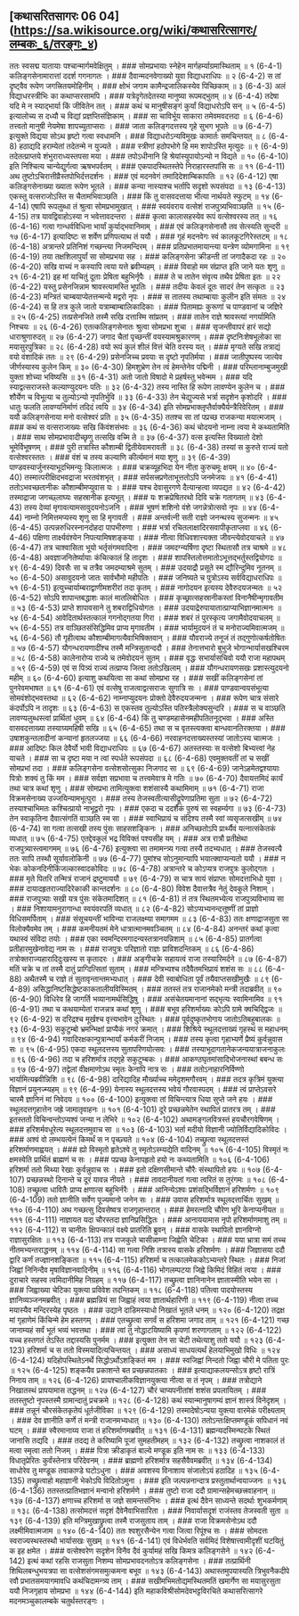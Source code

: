 ## [कथासरितसागरः 06 04] (https://sa.wikisource.org/wiki/कथासरित्सागरः/लम्बकः_६/तरङ्गः_४)

ततः स्वसद्म यातायाः पश्चान्मार्गमवेक्षितुम् । ### सोमप्रभायाः स्नेहेन मार्गहर्म्याग्रमास्थिताम् ॥ १ (6-4-1)
कलिङ्गसेनामारात्तां ददर्श गगनागतः । ### दैवान्मदनवेगाख्यो युवा विद्याधराधिपः ॥ २ (6-4-2)
स तां दृष्ट्वैव रूपेण जगत्त्रितयमोहिनीम् । ### क्षोभं जगाम कामैन्द्रजालिकस्येव पिच्छिकाम् ॥ ३ (6-4-3)
अलं विद्याधरस्त्रीभिः का कथाप्सरसामपि । ### यत्रेदृगेतदेतस्या मानुष्या रूपमद्भुतम् ॥ ४ (6-4-4)
तदेषा यदि मे न स्याद्भार्या किं जीवितेन तत् । ### कथं च मानुषीसङ्गं कुर्यां विद्याधरोऽपि सन् ॥ ५ (6-4-5)
इत्यालोच्य स दध्यौ च विद्यां प्रज्ञप्तिसंज्ञिकाम् । ### सा चाविर्भूय साकारा तमेवमवदत्तदा ॥ ६ (6-4-6)
तत्त्वतो मानुषी नेयमेषा शापच्युताप्सराः । ### जाता कलिङ्गदत्तस्य गृहे सुभग भूपतेः ॥ ७ (6-4-7)
इत्युक्ते विद्यया सोऽथ हृष्टो गत्वा स्वधामनि । ### विद्याधरोऽन्यविमुखः कामार्तः समचिन्तयत् ॥ ८ (6-4-8)
हठाद्यदि हराम्येतां तदेतन्मे न युज्यते । ### स्त्रीणां हठोपभोगे हि मम शापोऽस्ति मृत्युदः ॥ ९ (6-4-9)
तदेतत्प्राप्तये शंभुराराध्यस्तपसा मया । ### तपोऽधीनानि हि श्रेयांस्युपायोऽन्यो न विद्यते ॥ १० (6-4-10)
इति निश्चित्य चान्येद्युर्गत्वा ऋषभपर्वतम् । ### एकपादस्थितस्तेपे निराहारस्तपांसि सः ॥ ११ (6-4-11)
अथ तुष्टोऽचिरात्तीव्रैस्तपोभिर्दत्तदर्शनः । ### एवं मदनवेगं तमादिदेशाम्बिकापतिः ॥ १२ (6-4-12)
एषा कलिङ्गसेनाख्या ख्याता रूपेण भूतले । ### कन्या नास्याश्च भर्तापि सदृशो रूपसंपदा ॥ १३ (6-4-13)
एकस्तु वत्सराजोऽस्ति स चैतामभिवाञ्छति । ### किं तु वासवदत्ताया भीत्या नार्थयते स्फुटम् ॥ १४ (6-4-14)
एषापि रूपलुब्धा तं श्रुत्वा सोमप्रभामुखात् । ### स्वयंवराय वत्सेशं राजपुत्र्यभिवाञ्छति ॥ १५ (6-4-15)
तत्र यावद्विवाहोऽस्या न भवेत्तावदन्तरा । ### कृत्वा कालासहस्येव रूपं वत्सेश्वरस्य तत् ॥ १६ (6-4-16)
गत्वा गान्धर्वविधिना भार्यां कुर्याद्भवानिमाम् । ### एवं कलिङ्गसेनासौ तव सेत्स्यति सुन्दरी ॥ १७ (6-4-17)
इत्यादिष्टः स शर्वेण प्रणिपत्याथ तं ययौ । ### गृहं मदनवेगः स्वं कालकूटगिरेस्तटम् ॥ १८ (6-4-18)
अत्रान्तरे प्रतिनिशं गच्छन्त्या निजमन्दिरम् । ### प्रतिप्रभातमायान्त्या यन्त्रेण व्योमगामिना ॥ १९ (6-4-19)
तया तक्षशिलापुर्यां सा सोमप्रभया सह । ### कलिङ्गसेना क्रीडन्ती तां जगादैकदा रहः ॥ २० (6-4-20)
सखि वाच्यं न कस्यापि त्वया यत्ते ब्रवीम्यहम् । ### विवाहो मम संप्राप्त इति जाने यतः शृणु ॥ २१ (6-4-21)
इह मां याचितुं दूताः प्रेषिता बहुभिर्नृपैः । ### ते च तातेन संवृत्य तथैव प्रेषिता इतः ॥ २२ (6-4-22)
यस्तु प्रसेनजिन्नाम श्रावस्त्यामस्ति भूपतिः । ### तदीयः केवलं दूतः सादरं तेन सत्कृतः ॥ २३ (6-4-23)
मन्त्रितं चाम्बयाप्येतत्तन्मन्ये मद्वरो नृपः । ### स तातस्य तथाम्बायाः कुलीन इति संमतः ॥ २४ (6-4-24)
स हि तत्र कुले जातो यत्राम्बाम्बालिकादिकाः । ### पितामह्यः कुरूणां च पाण्डवानां च जज्ञिरे ॥ २५ (6-4-25)
तत्प्रसेनजिते तस्मै सखि दत्तास्मि सांप्रतम् । ### तातेन राज्ञे श्रावस्त्यां नगर्यामिति निश्चयः ॥ २६ (6-4-26)
एतत्कलिङ्गसेनातः श्रुत्वा सोमप्रभा शुचा । ### सृजन्तीवापरं हारं सद्यो धाराश्रुणारुदत् ॥ २७ (6-4-27)
जगाद चैतां पृच्छन्तीं वयस्यामश्रुकारणम् । ### दृष्टनिःशेषभूलोका सा मयासुरपुत्रिका ॥ २८ (6-4-28)
वयो रूपं कुलं शीलं वित्तं चेति वरस्य यत् । ### मृग्यते सखि तत्राद्यं वयो वंशादिकं ततः ॥ २९ (6-4-29)
प्रसेनजिच्च प्रवयाः स दृष्टो नृपतिर्मया । ### जातीपुष्पस्य जात्येव जीर्णस्यास्य कुलेन किम् ॥ ३० (6-4-30)
हिमशुभ्रेण तेन त्वं हेमन्तेनेव पद्मिनी । ### परिम्लानाम्बुजमुखी युक्ता शोच्या भविष्यसि ॥ ३१ (6-4-31)
अतो जातो विषादो मे प्रहर्षस्तु भवेन्मम । ### यदि स्याद्वत्सराजस्ते कल्याण्युदयनः पतिः ॥ ३२ (6-4-32)
तस्य नास्ति हि रूपेण लावण्येन कुलेन च । ### शौर्येण च विभूत्या च तुल्योऽन्यो नृपतिर्भुवि ॥ ३३ (6-4-33)
तेन चेद्युज्यसे भर्त्रा सदृशेन कृशोदरि । ### धातुः फलति लावण्यनिर्माणं तदिदं त्वयि ॥ ३४ (6-4-34)
इति सोमप्रभाक्लृप्तैर्वाक्यैर्यन्त्रैरिवेरितम् । ### ययौ कलिङ्गसेनाया मनो वत्सेश्वरं प्रति ॥ ३५ (6-4-35)
ततश्च सा तां पप्रच्छ राजकन्या मयात्मजाम् । ### कथं स वत्सराजाख्यः सखि किंवंशसंभवः ॥ ३६ (6-4-36)
कथं चोदयनो नाम्ना त्वया मे कथ्यतामिति । ### साथ सोमप्रभावादीच्छृणु तत्सखि वच्मि ते ॥ ३७ (6-4-37)
वत्स इत्यस्ति विख्यातो देशो भूमेर्विभूषणम् । ### पुरी तत्रास्ति कौशाम्बी द्वितीयेवामरावती ॥ ३८ (6-4-38)
तस्यां स कुरुते राज्यं यतो वत्सेश्वरस्ततः । ### वंशं च तस्य कल्याणि कीर्त्यमानं मया शृणु ॥ ३९ (6-4-39)
पाण्डवस्यार्जुनस्याभूदभिमन्युः किलात्मजः । ### चक्रव्यूहभिदा येन नीता कुरुचमूः क्षयम् ॥ ४० (6-4-40)
तस्मात्परीक्षिदभवद्राजा भरतवंशभृत् । ### सर्पसत्त्रप्रणेताभूत्ततोऽपि जनमेजयः ॥ ४१ (6-4-41)
ततोऽभवच्छतानीकः कौशाम्बीमप्युवास यः । ### यश्च देवासुरगणे दैत्यान्हत्वा व्यपद्यत ॥ ४२ (6-4-42)
तस्माद्राजा जगच्छ्लाघ्यः  सहस्रानीक इत्यभूत् । ### यः शक्रप्रेषितरथो दिवि चक्रे गतागतम् ॥ ४३ (6-4-43)
तस्य देव्यां मृगावत्यामसावुदयनोऽजनि । ### भूषणं शशिनो वंशे जगन्नेत्रोत्सवो नृपः ॥ ४४ (6-4-44)
नाम्नो निमित्तमप्यस्य शृणु सा हि मृगावती । ### अन्तर्वत्नी सती राज्ञो जनन्थस्य सुजन्मनः ॥ ४५ (6-4-45)
उत्पन्नरुधिरस्नानदोहदा पापभीरुणा । ### भर्त्रा रचितलाक्षादिरसवापीकृताप्लवा ॥ ४६ (6-4-46)
पक्षिणा तार्क्ष्यवंश्येन निपत्यामिषशङ्कया । ### नीत्वा विधिवशात्त्यक्ता जीवन्त्येवोदयाचले ॥ ४७ (6-4-47)
तत्र चाश्वासिता भूयो भर्तृसंगमवादिना । ### जमदग्न्यर्षिणा दृष्टा स्थितासौ तत्र चाश्रमे ॥ ४८ (6-4-48)
अवज्ञाजनितेर्ष्यायाः कंचित्कालं हि तादृशः । ### शापस्तिलोत्तमातोऽभूत्तद्भर्तुस्तद्वियोगदः ॥ ४९ (6-4-49)
दिवसैः सा च तत्रैव जमदम्याश्रमे सुतम् । ### उदयाद्रौ प्रसूते स्म द्यौरिन्दुमिव नूतनम् ॥ ५० (6-4-50)
असावुदयनो जातः सार्वभौमो महीपतिः । ### जनिष्यते च पुत्रोऽस्य सर्वविद्याधराधिपः ॥ ५१ (6-4-51)
इत्युच्चार्याम्बराद्वाणीमशरीरां तदा कृतम् । ### नागोदयन इत्यस्य देवैरुदयजन्मतः ॥ ५२ (6-4-52)
सोऽपि शापान्तबद्धाशः कालं मातलिबोधितः । ### कृच्छ्रात्सहस्रानीकस्तां विनानैषीन्मृगावतीम ॥ ५३ (6-4-53)
प्राप्ते शापावसाने तु शबराद्विधियोगतः । ### उदयाद्रेरुपायातात्प्राप्याभिज्ञानमात्मनः ॥ ५४ (6-4-54)
आवेदितार्थस्तत्कालं गगनोद्गतया गिरा । ### शबरं तं पुरस्कृत्य जगामैवोदयाचलम् ॥ ५५ (6-4-55)
तत्र वाञ्छितसंसिद्धिमिव प्राप्य मृगावतीम । ### भार्यामुदयनं तं च मनोराज्यमिवात्मजम् ॥ ५६ (6-4-56)
तौ गृहीत्वाथ कौशाम्बीमागत्यैवाभिषिक्तवान् । ### यौवराज्ये तनूजं तं तद्गुणोत्कर्षतोषितः ॥ ५७ (6-4-57)
यौगन्धरायणादींश्च तस्मै मन्त्रिसुतान्ददौ । ### तेनात्तभारो बुभुजे भोगान्भार्यासखश्चिरम ॥ ५८ (6-4-58)
कालेनारोप्य राज्ये च तमेवोदयनं सुतम् । ### वृद्धः सभार्यासचिवो ययौ राजा महापथम् ॥ ५९ (6-4-59)
एवं स पित्र्यं राज्यं तत्प्राप्य जित्वा ततोऽखिलाम् । ### यौगन्धरायणसखः प्रशास्त्युदयनो महीम् ॥ ६० (6-4-60)
इत्याशु कथयित्वा सा कथां सोमप्रभा रह । ### सखीं कलिङ्गसेनां तां पुनरेवमभाषत ॥ ६१ (6-4-61)
एवं वत्सेषु राजत्वाद्वत्सराजः सुगात्रि सः । ### पाण्डवान्वयसंभूत्या सोमवंशोद्भवस्तथा ॥ ६२ (6-4-62)
नाम्नाप्युदयनः प्रोक्तो देवैरुदयजन्मना । ### रूपेण चात्र संसारे कंदर्पोऽपि न तादृशः ॥ ६३ (6-4-63)
स एकस्तव तुल्योऽस्ति पतिस्त्रैलोक्यसुन्दरि । ### स च वाञ्छति लावण्यलुब्धस्त्वां प्रार्थितां धुवम् ॥ ६४ (6-4-64)
किं तु चण्डमहासेनमहीपतितनूद्भवा । ### अस्ति वासवदत्ताख्या तस्याग्र्यमहिषी सखि ॥ ६५ (6-4-65)
तथा स च वृतस्त्यक्त्वा बान्धवानतिरक्तया । ### उषाशकुन्तलादीनां कन्यानां हृतलज्जया ॥ ६६ (6-4-66)
नरवाहनदत्ताख्यस्तस्यां जातोऽस्य चात्मजः । ### आदिष्टः किल देवैर्यो भावी विद्याधराधिपः ॥ ६७ (6-4-67)
अतस्तस्याः स वत्सेशो बिभ्यत्त्वां नेह याचते । ### सा च दृष्टा मया न त्वां स्पर्धते रूपसंपदा ॥ ६८ (6-4-68)
एवमुक्तवतीं तां च सखीं सोमप्रभां तदा । ### कलिङ्गसेना वत्सेशसोत्सुका निजगाद सा ॥ ६९ (6-4-69)
जानेऽहमेतद्वश्यायाः पित्रोः शक्यं तु किं मम । ### सर्वज्ञा सप्रभावा च तत्त्वमेवात्र मे गतिः ॥ ७० (6-4-70)
दैवायत्तमिदं कार्यं तथा चात्र कथां शृणु । ### सोमप्रभा तामित्युक्त्वा शशंसास्यै कथामिमाम् ॥ ७१ (6-4-71)
राजा विक्रमसेनाख्य उज्जयिन्यामभूत्पुरा । ### तस्य तेजस्वतीत्यासीद्रूपेणाप्रतिमा सुता ॥ ७२ (6-4-72)
तस्याश्चाभिमतः कश्चित्प्रायो नाभूद्वरो नृपः । ### एकदा च ददर्शैकं पुरुषं सा स्वहर्म्यगा ॥ ७३ (6-4-73)
तेन स्वाकृतिना दैवात्संगतिं वाञ्छति स्म सा । ### स्वाभिप्रायं च संदिश्य तस्मै स्वां व्यसृजत्सखीम् ॥ ७४ (6-4-74)
सा गत्वा तत्सखी तस्य पुंसः साहसशङ्किनः । ### अनिच्छतोऽपि प्रार्थ्यैवं यत्नात्संकेतकं व्यधात् ॥ ७५ (6-4-75)
एतद्देवकुलं भद्र विविक्तं पश्यसीह यम् । ### अत्र रात्रौ प्रतीक्षेथा राजपुत्र्यास्त्वमागमम् ॥ ७६ (6-4-76)
इत्युक्त्वा सा तमामन्त्र्य गत्वा तस्यै तदभ्यधात् । ### तेजस्वत्यै ततः सापि तस्थौ सूर्यावलोकिनी ॥ ७७ (6-4-77)
पुमांश्च सोऽनुमान्यापि भयात्क्वाप्यन्यतो ययौ । ### न भेकः कोकनदिनीकिंजल्कास्वादकोविदः ॥ ७८ (6-4-78)
अत्रान्तरे च कोऽप्यत्र राजपुत्रः कुलोद्गतः । ### मृते पितरि तन्मित्रं राजानं द्रष्टुमाययौ ॥ ७९ (6-4-79)
स चात्र सायं संप्राप्तः सोमदत्ताभिधो युवा । ### दायादहृतराज्यादिरेकाकी कान्तदर्शनः ॥ ८० (6-4-80)
विवेश दैवात्तत्रैव नेतुं देवकुले निशाम् । ### राजपुत्र्याः सखी यत्र पुंसः संकेतमादिशत् ॥ ८१ (6-4-81)
तं तत्र स्थितमभ्येत्य राजपुत्र्यविभाव्य सा । ### निशायामनुरागान्धा स्वयंवरपतिं व्यधात् ॥ ८२ (6-4-82)
सोऽप्यभ्यनन्दत्तूष्णीं तां प्राज्ञो विधिसमर्पिताम् । ### संसूचयन्तीं भाविन्या राजलक्ष्म्या समागमम ॥ ८३ (6-4-83)
ततः क्षणाद्राजसुता सा विलोक्यैवमेव तम् । ### कमनीयतमं मेने धात्रात्मानमवञ्चितम् ॥ ८४ (6-4-84)
अनन्तरं कथां कृत्वा यथास्वं संविदा तयोः । ### एका स्वमन्दिरमगादन्यस्तत्रानयन्निशाम् ॥ ८५ (6-4-85)
प्रातर्गत्वा प्रतीहारमुखेनावेद्य नाम सः । ### राजपुत्रः परिज्ञातो राज्ञः प्राविशदन्तिकम् ॥ ८६ (6-4-86)
तत्रोक्तराज्यहारादिदुःखस्य स कृतादरः । ### अङ्गीचक्रे सहायत्वं राजा तस्यारिमर्दने ॥ ८७ (6-4-87)
मतिं चक्रे च तां तस्मै दातुं प्राग्दित्सितां सुताम् । ### मन्त्रिभ्यश्च तदैवैतमभिप्रायं शशंस सः ॥ ८८ (6-4-88)
अथैतस्मै च राज्ञे तं सुतावृन्तान्तमभ्यधात् । ### देवी स्वाबोधिता पूर्वं तयैवाप्तसखीमुखैः ॥ ८९ (6-4-89)
असिद्धानिष्टसिद्धेष्टकाकतालीयविस्मितम् । ### ततस्तं तत्र राजानमेको मन्त्री तदाब्रवीत् ॥ ९० (6-4-90)
विधिरेव हि जागर्ति भव्यानामर्थसिद्धिषु । ### असंचेतयमानानां सद्भृत्यः स्वामिनामिव ॥ ९१ (6-4-91)
तथा च कथयाम्येतां राजन्नत्र कथां शृणु । ### बभूव हरिशर्माख्यः कोऽपि ग्रामे क्वचिद्द्विजः ॥ ९२ (6-4-92)
स दरिद्रश्च मूर्खश्च वृत्त्यभावेन दुःस्थितः । ### पूर्वदुष्कृतभोगाय जातोऽतिबहुबालकः ॥ ९३ (6-4-93)
सकुटुम्बो भ्रमन्भिक्षां प्राप्यैकं नगरं क्रमात् । ### शिश्रिये स्थूलदत्ताख्यं गृहस्थं स महाधनम् ॥ ९४ (6-4-94)
गवादिरक्षकान्पुत्रान्भार्यां कर्मकरीं निजाम् । ### तस्य कृत्वा गृहाभ्यर्णे प्रैष्यं कुर्वन्नुवास सः ॥ ९५ (6-4-95)
एकदा स्थूलदत्तस्य सुतापरिणयोत्सवः । ### तस्याभूदागतानेकजन्ययात्राजनाकुलः ॥ ९६ (6-4-96)
तदा च हरिशर्मात्र तद्गृहे सकुटुम्बकः । ### आकण्ठघृतमांसादिभोजनास्थां बबन्ध सः ॥ ९७ (6-4-97)
तद्वेलां वीक्षमाणोऽथ स्मृतः केनापि नात्र सः । ### ततोऽनाहारनिर्विण्णो भार्यामित्यब्रवीन्निशि ॥ ९८ (6-4-98)
दारिद्यादिह मौर्ख्याच्च ममेदृशमगौरवम् । ### तदत्र कृत्रिमं युक्त्या विज्ञानं प्रयुनज्म्यहम् ॥ ९९ (6-4-99)
येनास्य स्थूलदत्तस्य भवेयं गौरवास्पदम् । ### त्वं प्राप्तेऽवसरे चास्मै ज्ञानिनं मां निवेदय ॥ १०० (6-4-100)
इत्युक्त्वा तां विचिन्त्यात्र धिया सुप्ते जने हयः । ### स्थूलदत्तगृहात्तेन जह्रे जामातृवाहनः ॥ १०१ (6-4-101)
दूरे प्रच्छन्नमेतेन स्थापितं प्रातरत्र तम् । ### इतस्ततो विचिन्वन्तोऽप्यश्वं जन्या न लेभिरे ॥ १०२ (6-4-102)
अथामङ्गलवित्रस्तं हयचौरगवेषिणम् । ### हरिशर्मवधूरेत्य स्थूलदत्तमुवाच सा ॥ १०३ (6-4-103)
भर्ता मदीयो विज्ञानी ज्योतिर्विद्यादिकोविदः । ### अश्वं वो लम्भयत्येनं किमर्थं स न पृच्छ्यते ॥ १०४ (6-4-104)
तच्छ्रुत्वा स्थूलदत्तस्तं हरिशर्माणमाह्वयत् । ### ह्यो विस्मृतो हृतेऽश्वे तु स्मृतोऽस्म्यद्येति वादिनम् ॥ १०५ (6-4-105)
विस्मृतं नः क्षमस्वेति प्रार्थितं ब्राह्मणं च सः । ### पप्रच्छ केनापहृतो हयो नः कथ्यतामिति ॥ १०६ (6-4-106)
हरिशर्मा ततो मिथ्या रेखाः कुर्वन्नुवाच सः । ### इतो दक्षिणसीमान्ते चौरैः संस्थापितो हयः ॥ १०७ (6-4-107)
प्रच्छन्नस्थो दिनान्ते च दूरं यावन्न नीयते । ### तावदानीयतां गत्वा त्वरितं स तुरंगमः ॥ १०८ (6-4-108)
तच्छ्रुत्वा धावितैः प्राप्य क्षणात्स बहुभिर्नरैः । ### आनिन्येऽश्वः प्रशंसद्भिर्विज्ञानं हरिशर्मणः ॥ १०९ (6-4-109)
ततो ज्ञानीति सर्वेण पूज्यमानो जनेन सः । ### उवास हरिशर्मात्र स्थूलदत्तार्चितः सुखम् ॥ ११० (6-4-110)
अथ गच्छत्सु दिवसेष्वत्र राजगृहान्तरात् । ### हेमरत्नादि चौरेण भूरि केनाप्यनीयत ॥ १११ (6-4-111)
नाज्ञायत यदा चौरस्तदा ज्ञानिप्रसिद्धितः । ### आनाययामास नृपो हरिशर्माणमाशु तम् ॥ ११२ (6-4-112)
स चानीतः क्षिपन्कालं वक्ष्ये प्रातरिति ब्रुवन् । ### वासके स्थापितो ज्ञानविग्नो राज्ञासुरक्षितः ॥ ११३ (6-4-113)
तत्र राजकुले चासीन्नाम्ना जिह्वेति चेटिका । ### यया भ्रात्रा समं तच्च नीतमभ्यन्तराद्धनम् ॥ ११४ (6-4-114)
सा गत्वा निशि तत्रास्य वासके हरिशर्मणः । ### जिज्ञासया ददौ द्वारि कर्णं तज्ज्ञानशङ्किता ॥ ११५ (6-4-115)
हरिशर्मा च तत्कालमेककोऽभ्यन्तरे स्थितः । ### निजां जिह्वां निनिन्दैव मृषाविज्ञानवादिनीम् ॥ ११६ (6-4-116)
भोगलम्पटया जिह्वे किमिदं विहितं त्वया । ### दुराचारे सहस्व त्वमिदानीमिह निग्रहम् ॥ ११७ (6-4-117)
तच्छ्रुत्वा ज्ञानिनानेन ज्ञातास्मीति भयेन सा । ### जिह्वाख्या चेटिका युक्त्या प्रविवेश तदन्तिकम् ॥ ११८ (6-4-118)
पतित्वा पादयोस्तस्य ज्ञानिव्यञ्जनमब्रवीत् । ### ब्रह्मन्नियं सा जिह्वाहं त्वया ज्ञातार्थहारिणी ॥ ११९ (6-4-119)
नीत्वा तच्च मयास्यैव मन्दिरस्येह पृष्ठतः । ### उद्याने दाडिमस्याधो निखातं भूतले धनम् ॥ १२० (6-4-120)
तद्रक्ष मां गृहाणेमं किंचिन्मे हेम हस्तगम् । ### एतच्छ्रुत्वा सगर्वं स हरिशमा जगाद ताम् ॥ १२१ (6-4-121)
गच्छ जानाम्यहं सर्वं भूतं भव्यं भवत्तथा । ### त्वां तु नोद्धाटयिष्यामि कृपणां शरणागताम् ॥ १२२ (6-4-122)
यच्च हस्तगतं तेऽस्ति तद्दास्यसि पुनर्मम । ### इत्युक्ता तेन सा चेटी तथेत्याशु ततो ययौ ॥ १२३ (6-4-123)
हरिशर्मा च स ततो विस्मयादित्यचिन्तयत् । ### असाध्यं साधयत्यर्थं हेलयाभिमुखो विधिः ॥ १२४ (6-4-124)
यदिहोपस्थितेऽनर्थे सिद्धोऽर्थोऽशङ्कितं मम । ### स्वजिह्वां निन्दतो जिह्वा चौरी मे पतिता पुरः ॥ १२५ (6-4-125)
शङ्कयैव प्रकाशन्ते बत प्रच्छन्नपातकाः । ### इत्याद्याकलयन्सोऽत्र हृष्टो रात्रिं निनाय ताम् ॥ १२६ (6-4-126)
प्रायश्चालीकविज्ञानयुक्त्या नीत्वा स तं नृपम् । ### तत्रोद्याने निखातस्थं प्रापयामास तद्धनम् ॥ १२७ (6-4-127)
चौरं चाप्यपनीतांशं शशंस प्रपलायितम् । ### ततस्तुष्टो नृपस्तस्मै ग्रामान्दातुं प्रचक्रमे ॥ १२८ (6-4-128)
कथं स्यान्मानुषागम्यं ज्ञानं शास्त्रं विनेदृशम् । ### तन्नूनं चौरसंकेतकृतेयं धूर्तजीविका ॥ १२९ (6-4-129)
तस्मादेषोऽन्यया युक्त्या वारमेकं परीक्ष्यताम् । ### देव ज्ञानीति कर्णे तं मन्त्री राजानमभ्यधात् ॥ १३० (6-4-130)
ततोऽन्तःक्षिप्तमण्डूकं सपिधानं नवं घटम् । ### स्वैरमानाय्य राजा तं हरिशर्माणमब्रवीत् ॥ १३१ (6-4-131)
ब्रह्मन्यदस्मिन्घटके स्थितं जानासि तद्यदि । ### तदद्य ते करिष्यामि पूजां सुमहतीमहम् ॥ १३२ (6-4-132)
तच्छ्रुत्वा नाशकालं तं मत्वा स्मृत्वा ततो निजम् । ### पित्रा क्रीडाकृतं बाल्ये मण्डूक इति नाम सः ॥ १३३ (6-4-133)
विधातृप्रेरितः कुर्वंस्तेनात्र परिदेवनम् । ### ब्राह्मणो हरिशर्मात्र सहसैवैवमब्रवीत् ॥ १३४ (6-4-134)
साधोरेव तु मण्डूक तवाकाण्डे घटोऽधुना । ### अवशस्य विनाशाय संजातोऽयं हठादिह ॥ १३५ (6-4-135)
तच्छ्रुत्वाहो महाज्ञानी भेकोऽपि विदितोऽमुना । ### इति जल्पन्ननान्दात्र प्रस्तुतार्थान्वयाज्जनः ॥ १३६ (6-4-136)
ततस्तत्प्रातिभज्ञानं मन्वानो हरिशर्मणे । ### तुष्टो राजा ददौ ग्रामान्सहेमच्छत्त्रवाहनान् ॥ १३७ (6-4-137)
क्षणाच्च हरिशर्मा स जज्ञे सामन्तसंनिभः । ### इत्थं दैवेन साध्यन्ते सदर्थाः शुभकर्मणाम् ॥ १३८ (6-4-138)
तत्सोमदत्तं सदृशं दैवेनैवाभिसारिता । ### निवार्यासदृशं राजंस्तव तेजस्वती सुता ॥ १३९ (6-4-139)
इति मन्त्रिमुखाछ्रुत्वा तस्मै राजसुताय ताम् । ### राजा विक्रमसेनोऽथ ददौ लक्ष्मीमिवात्मजाम ॥ १४० (6-4-140)
ततः श्वशुरसैन्येन गत्वा जित्वा रिपूंश्च सः । ### सोमदत्तः स्वराज्यस्थस्तस्थौ भार्यासखः सुखम् ॥ १४१ (6-4-141)
एवं विधेर्भवति सर्वमिदं विशेषात्त्वामीदृशीं घटयितुं क इह क्षमेत । ### वत्सेश्वरेण सदृशेन विनैव दैवं कुर्यामहं सखि किमत्र कलिङ्गसेने ॥ १४२ (6-4-142)
इत्थं कथां रहसि राजसुता निशम्य सोमप्रभावदनतोऽत्र कलिङ्गसेना । ### तत्प्रार्थिनी शिथिलबन्धुभयत्रपा सा वत्सेशसंगमसमुत्कमना बभूव ॥ १४३ (6-4-143)
अथास्तमुपयास्यति त्रिभुवनैकदीपे रवौ प्रभातसमयागमावधि कथंचिदामन्त्र्य ताम् । ### सखीमभिमतोद्यमस्थितमतिं खमार्गेण सा मयासुरसुता ययौ निजगृहाय सोमप्रभा ॥ १४४ (6-4-144)
इति महाकविश्रीसोमदेवभट्टविरचिते कथासरित्सागरे मदनमञ्चुकालम्बके चतुर्थस्तरङ्गः । 